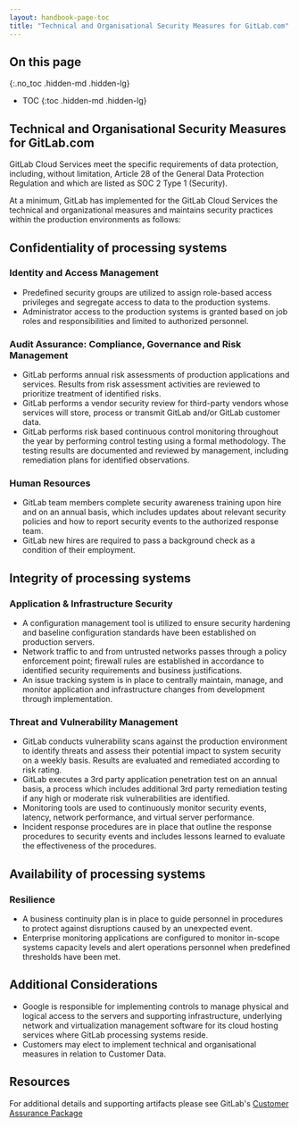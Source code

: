 ```yaml
---
layout: handbook-page-toc
title: "Technical and Organisational Security Measures for GitLab.com"
---
```


## On this page
{:.no_toc .hidden-md .hidden-lg}

- TOC
{:toc .hidden-md .hidden-lg}

## Technical and Organisational Security Measures for GitLab.com

GitLab Cloud Services meet the specific requirements of data protection, including, without limitation, Article 28 of the General Data Protection Regulation and which are listed as SOC 2 Type 1 (Security).

At a minimum, GitLab has implemented for the GitLab Cloud Services the technical and organizational measures and maintains security practices within the production environments as follows:
	
## Confidentiality of processing systems

### Identity and Access Management
- Predefined security groups are utilized to assign role-based access privileges and segregate access to data to the production systems. 
- Administrator access to the production systems is granted based on job roles and responsibilities and limited to authorized personnel. 				

### Audit Assurance: Compliance, Governance and Risk Management
- GitLab performs annual risk assessments of production applications and services. Results from risk assessment activities are reviewed to prioritize treatment of identified risks. 						
- GitLab performs a vendor security review for third-party vendors whose services will store, process or transmit GitLab and/or GitLab customer data. 			
- GitLab performs risk based continuous control monitoring throughout the year by performing control testing using a formal methodology. The testing results are documented and reviewed by management, including remediation plans for identified observations. 

### Human Resources
- GitLab team members complete security awareness training upon hire and on an annual basis, which includes updates about relevant security policies and how to report security events to the authorized response team.  
- GitLab new hires are required to pass a background check as a condition of their employment. 				

## Integrity of processing systems

### Application & Infrastructure Security					
- A configuration management tool is utilized to ensure security hardening and baseline configuration standards have been established on production servers. 									
- Network traffic to and from untrusted networks passes through a policy enforcement point; firewall rules are established in accordance to identified security requirements and business justifications. 				
- An issue tracking system is in place to centrally maintain, manage, and monitor application and infrastructure changes from development through implementation. 

### Threat and Vulnerability Management
- GitLab conducts vulnerability scans against the production environment to identify threats and assess their potential impact to system security on a weekly basis. Results are evaluated and remediated according to risk rating. 
- GitLab executes a 3rd party application penetration test on an annual basis, a process which includes additional 3rd party remediation testing if any high or moderate risk vulnerabilities are identified. 	
- Monitoring tools are used to continuously monitor security events, latency, network performance, and virtual server performance.	
- Incident response procedures are in place that outline the response procedures to security events and includes lessons learned to evaluate the effectiveness of the procedures. 		

## Availability of processing systems

### Resilience 
- A business continuity plan is in place to guide personnel in procedures to protect against disruptions caused by an unexpected event. 
- Enterprise monitoring applications are configured to monitor in-scope systems capacity levels and alert operations personnel when predefined thresholds have been met. 			

## Additional Considerations
- Google is responsible for implementing controls to manage physical and logical access to the servers and supporting infrastructure, underlying network and virtualization management software for its cloud hosting services where GitLab processing systems reside.
- Customers may elect to implement technical and organisational measures in relation to Customer Data.

## Resources
For additional details and supporting artifacts please see GitLab's [Customer Assurance Package](https://about.gitlab.com/handbook/engineering/security/security-assurance/field-security/customer-assurance-package.html#gitlabs-customer-assurance-package)
